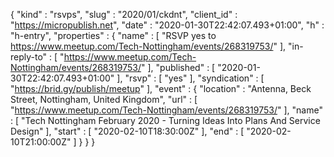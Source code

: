 {
  "kind" : "rsvps",
  "slug" : "2020/01/ckdnt",
  "client_id" : "https://micropublish.net",
  "date" : "2020-01-30T22:42:07.493+01:00",
  "h" : "h-entry",
  "properties" : {
    "name" : [ "RSVP yes to https://www.meetup.com/Tech-Nottingham/events/268319753/" ],
    "in-reply-to" : [ "https://www.meetup.com/Tech-Nottingham/events/268319753/" ],
    "published" : [ "2020-01-30T22:42:07.493+01:00" ],
    "rsvp" : [ "yes" ],
    "syndication" : [ "https://brid.gy/publish/meetup" ],
    "event" : {
      "location" : "Antenna, Beck Street, Nottingham, United Kingdom",
      "url" : [ "https://www.meetup.com/Tech-Nottingham/events/268319753/" ],
      "name" : [ "Tech Nottingham February 2020 - Turning Ideas Into Plans And Service Design" ],
      "start" : [ "2020-02-10T18:30:00Z" ],
      "end" : [ "2020-02-10T21:00:00Z" ]
    }
  }
}
